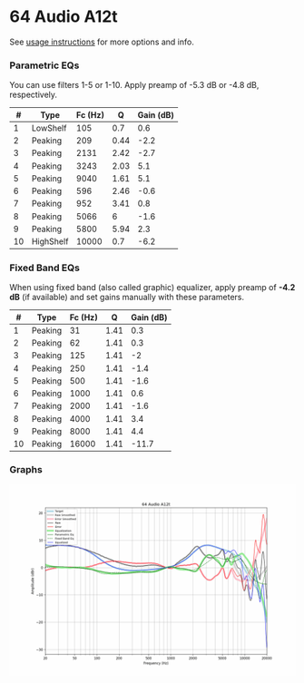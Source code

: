 # 64 Audio A12t
See [usage instructions](https://github.com/jaakkopasanen/AutoEq#usage) for more options and info.

### Parametric EQs
You can use filters 1-5 or 1-10. Apply preamp of -5.3 dB or -4.8 dB, respectively.

|   # | Type      |   Fc (Hz) |    Q |   Gain (dB) |
|-----|-----------|-----------|------|-------------|
|   1 | LowShelf  |       105 | 0.7  |         0.6 |
|   2 | Peaking   |       209 | 0.44 |        -2.2 |
|   3 | Peaking   |      2131 | 2.42 |        -2.7 |
|   4 | Peaking   |      3243 | 2.03 |         5.1 |
|   5 | Peaking   |      9040 | 1.61 |         5.1 |
|   6 | Peaking   |       596 | 2.46 |        -0.6 |
|   7 | Peaking   |       952 | 3.41 |         0.8 |
|   8 | Peaking   |      5066 | 6    |        -1.6 |
|   9 | Peaking   |      5800 | 5.94 |         2.3 |
|  10 | HighShelf |     10000 | 0.7  |        -6.2 |

### Fixed Band EQs
When using fixed band (also called graphic) equalizer, apply preamp of **-4.2 dB** (if available) and set gains manually with these parameters.

|   # | Type    |   Fc (Hz) |    Q |   Gain (dB) |
|-----|---------|-----------|------|-------------|
|   1 | Peaking |        31 | 1.41 |         0.3 |
|   2 | Peaking |        62 | 1.41 |         0.3 |
|   3 | Peaking |       125 | 1.41 |        -2   |
|   4 | Peaking |       250 | 1.41 |        -1.4 |
|   5 | Peaking |       500 | 1.41 |        -1.6 |
|   6 | Peaking |      1000 | 1.41 |         0.6 |
|   7 | Peaking |      2000 | 1.41 |        -1.6 |
|   8 | Peaking |      4000 | 1.41 |         3.4 |
|   9 | Peaking |      8000 | 1.41 |         4.4 |
|  10 | Peaking |     16000 | 1.41 |       -11.7 |

### Graphs
![](./64%20Audio%20A12t.png)

